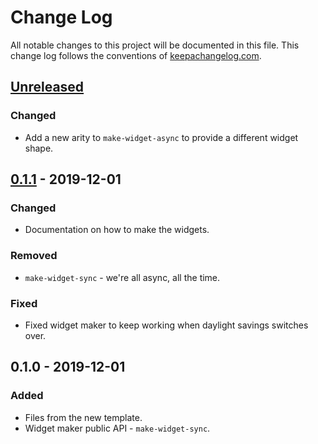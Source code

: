 # Change Log
All notable changes to this project will be documented in this file. This change log follows the conventions of [keepachangelog.com](http://keepachangelog.com/).

## [Unreleased]
### Changed
- Add a new arity to `make-widget-async` to provide a different widget shape.

## [0.1.1] - 2019-12-01
### Changed
- Documentation on how to make the widgets.

### Removed
- `make-widget-sync` - we're all async, all the time.

### Fixed
- Fixed widget maker to keep working when daylight savings switches over.

## 0.1.0 - 2019-12-01
### Added
- Files from the new template.
- Widget maker public API - `make-widget-sync`.

[Unreleased]: https://github.com/your-name/three/compare/0.1.1...HEAD
[0.1.1]: https://github.com/your-name/three/compare/0.1.0...0.1.1

